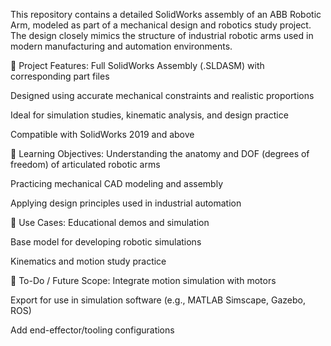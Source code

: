 This repository contains a detailed SolidWorks assembly of an ABB Robotic Arm, modeled as part of a mechanical design and robotics study project. The design closely mimics the structure of industrial robotic arms used in modern manufacturing and automation environments.

📁 Project Features:
Full SolidWorks Assembly (.SLDASM) with corresponding part files

Designed using accurate mechanical constraints and realistic proportions

Ideal for simulation studies, kinematic analysis, and design practice

Compatible with SolidWorks 2019 and above

🧠 Learning Objectives:
Understanding the anatomy and DOF (degrees of freedom) of articulated robotic arms

Practicing mechanical CAD modeling and assembly

Applying design principles used in industrial automation

📌 Use Cases:
Educational demos and simulation

Base model for developing robotic simulations

Kinematics and motion study practice

🔄 To-Do / Future Scope:
Integrate motion simulation with motors

Export for use in simulation software (e.g., MATLAB Simscape, Gazebo, ROS)

Add end-effector/tooling configurations

